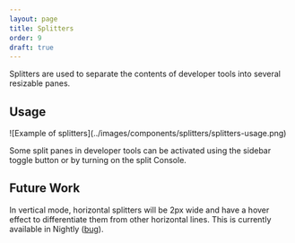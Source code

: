 ```yaml
---
layout: page
title: Splitters
order: 9
draft: true
---
```


Splitters are used to separate the contents of developer tools into several resizable panes.

## Usage

<div class="grid-2" markdown="1">
![Example of splitters](../images/components/splitters/splitters-usage.png)

Some split panes in developer tools can be activated using the sidebar toggle button or by turning on the split Console.
</div>

## Future Work

In vertical mode, horizontal splitters will be 2px wide and have a hover effect to differentiate them from other horizontal lines. This is currently available in Nightly ([bug](https://bugzilla.mozilla.org/show_bug.cgi?id=1465644)).
